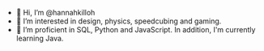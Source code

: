 - 👋 Hi, I’m @hannahkilloh
- 👀 I’m interested in design, physics, speedcubing and gaming. 
- 🌱 I’m proficient in SQL, Python and JavaScript. In addition, I'm currently learning Java.

<!---
hannahkilloh/hannahkilloh is a ✨ special ✨ repository because its `README.md` (this file) appears on your GitHub profile.
You can click the Preview link to take a look at your changes.
--->
